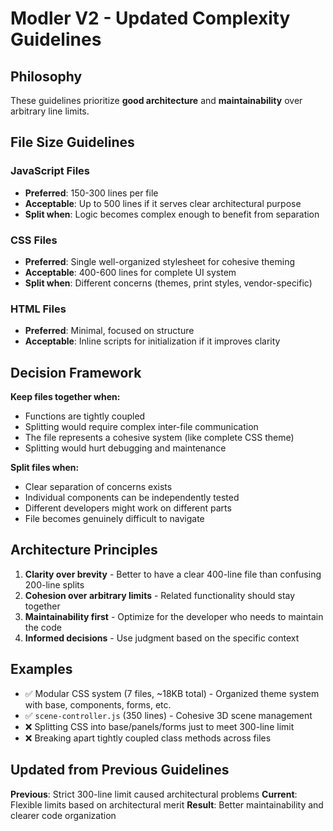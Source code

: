 # Modler V2 - Updated Complexity Guidelines

## Philosophy
These guidelines prioritize **good architecture** and **maintainability** over arbitrary line limits.

## File Size Guidelines

### JavaScript Files
- **Preferred**: 150-300 lines per file
- **Acceptable**: Up to 500 lines if it serves clear architectural purpose
- **Split when**: Logic becomes complex enough to benefit from separation

### CSS Files  
- **Preferred**: Single well-organized stylesheet for cohesive theming
- **Acceptable**: 400-600 lines for complete UI system
- **Split when**: Different concerns (themes, print styles, vendor-specific)

### HTML Files
- **Preferred**: Minimal, focused on structure
- **Acceptable**: Inline scripts for initialization if it improves clarity

## Decision Framework

**Keep files together when:**
- Functions are tightly coupled
- Splitting would require complex inter-file communication
- The file represents a cohesive system (like complete CSS theme)
- Splitting would hurt debugging and maintenance

**Split files when:**
- Clear separation of concerns exists
- Individual components can be independently tested
- Different developers might work on different parts
- File becomes genuinely difficult to navigate

## Architecture Principles

1. **Clarity over brevity** - Better to have a clear 400-line file than confusing 200-line splits
2. **Cohesion over arbitrary limits** - Related functionality should stay together
3. **Maintainability first** - Optimize for the developer who needs to maintain the code
4. **Informed decisions** - Use judgment based on the specific context

## Examples

- ✅ Modular CSS system (7 files, ~18KB total) - Organized theme system with base, components, forms, etc.
- ✅ `scene-controller.js` (350 lines) - Cohesive 3D scene management
- ❌ Splitting CSS into base/panels/forms just to meet 300-line limit
- ❌ Breaking apart tightly coupled class methods across files

## Updated from Previous Guidelines

**Previous**: Strict 300-line limit caused architectural problems
**Current**: Flexible limits based on architectural merit
**Result**: Better maintainability and clearer code organization